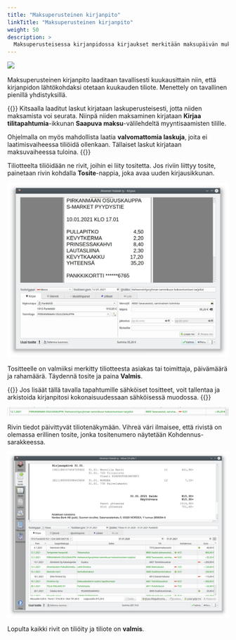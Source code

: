 ```yaml
---
title: "Maksuperusteinen kirjanpito"
linkTitle: "Maksuperusteinen kirjanpito"
weight: 50
description: >
  Maksuperusteisessa kirjanpidossa kirjaukset merkitään maksupäivän mukaan. Kirjanpidon pohjana käytetään tiliotteita.
---
```


![](/img/fi/kirjaus/tiliote/maksuperuste.png)

Maksuperusteinen kirjanpito laaditaan tavallisesti kuukausittain niin, että kirjanpidon lähtökohdaksi otetaan kuukauden tiliote. Menettely on tavallinen pienillä yhdistyksillä.

{{<alert title="Kitsaan laskutus on laskuperusteista">}}
Kitsaalla laaditut laskut kirjataan laskuperusteisesti, jotta niiden maksamista voi seurata. Niinpä niiden maksaminen kirjataan **Kirjaa tilitapahtumia**-ikkunan **Saapuva maksu**-välilehdeltä myyntisaamisten tilille.

Ohjelmalla on myös mahdollista laatia **valvomattomia laskuja**, joita ei laatimisvaiheessa tiliöidä ollenkaan. Tällaiset laskut kirjataan maksuvaiheessa tuloina.
{{</alert>}}

Tiliotteelta tiliöidään ne rivit, joihin ei liity tositetta. Jos riviin liittyy tosite, painetaan rivin kohdalla **Tosite**-nappia, joka avaa uuden kirjausikkunan.

![](/img/fi/kirjaus/tiliote/maksuperuste2.png)

Tositteelle on valmiiksi merkitty tiliotteesta asiakas tai toimittaja, päivämäärä ja rahamäärä. Täydennä tosite ja paina **Valmis**.

{{<alert title="Sähköinen kirjanpito">}}
Jos lisäät tällä tavalla tapahtumille sähköiset tositteet, voit tallentaa ja arkistoida kirjanpitosi kokonaisuudessaan sähköisessä muodossa.
{{</alert>}}

![](/img/fi/kirjaus/tiliote/maksuperusterivi.png)

Rivin tiedot päivittyvät tiliotenäkymään. Vihreä väri ilmaisee, että rivistä on olemassa erillinen tosite, jonka tositenumero näytetään Kohdennus-sarakkeessa.

![](/img/fi/kirjaus/tiliote/maksuperustevalmis.png)

Lopulta kaikki rivit on tiliöity ja tiliote on **valmis**.
